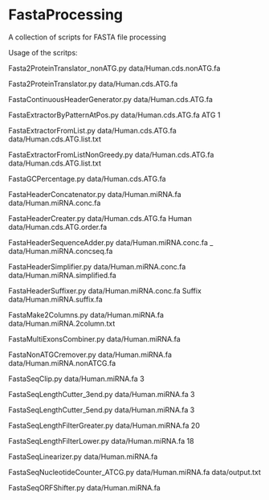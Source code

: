 # FastaProcessing
A collection of scripts for FASTA file processing

Usage of the scritps:

Fasta2ProteinTranslator_nonATG.py data/Human.cds.nonATG.fa

Fasta2ProteinTranslator.py data/Human.cds.ATG.fa

FastaContinuousHeaderGenerator.py data/Human.cds.ATG.fa

FastaExtractorByPatternAtPos.py data/Human.cds.ATG.fa ATG 1

FastaExtractorFromList.py data/Human.cds.ATG.fa data/Human.cds.ATG.list.txt

FastaExtractorFromListNonGreedy.py data/Human.cds.ATG.fa data/Human.cds.ATG.list.txt

FastaGCPercentage.py data/Human.cds.ATG.fa

FastaHeaderConcatenator.py data/Human.miRNA.fa data/Human.miRNA.conc.fa

FastaHeaderCreater.py data/Human.cds.ATG.fa Human data/Human.cds.ATG.order.fa

FastaHeaderSequenceAdder.py data/Human.miRNA.conc.fa  _ data/Human.miRNA.concseq.fa

FastaHeaderSimplifier.py data/Human.miRNA.conc.fa data/Human.miRNA.simplified.fa

FastaHeaderSuffixer.py data/Human.miRNA.conc.fa Suffix data/Human.miRNA.suffix.fa

FastaMake2Columns.py data/Human.miRNA.fa data/Human.miRNA.2column.txt

FastaMultiExonsCombiner.py data/Human.miRNA.fa

FastaNonATGCremover.py data/Human.miRNA.fa data/Human.miRNA.nonATCG.fa

FastaSeqClip.py data/Human.miRNA.fa 3

FastaSeqLengthCutter_3end.py data/Human.miRNA.fa 3

FastaSeqLengthCutter_5end.py data/Human.miRNA.fa 3

FastaSeqLengthFilterGreater.py data/Human.miRNA.fa 20

FastaSeqLengthFilterLower.py data/Human.miRNA.fa 18

FastaSeqLinearizer.py data/Human.miRNA.fa

FastaSeqNucleotideCounter_ATCG.py data/Human.miRNA.fa data/output.txt

FastaSeqORFShifter.py data/Human.miRNA.fa
